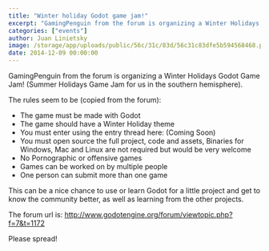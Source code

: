 ```yaml
---
title: "Winter holiday Godot game jam!"
excerpt: "GamingPenguin from the forum is organizing a Winter Holidays Godot Game Jam! (Summer Holidays Game Jam for us in the southern hemisphere)."
categories: ["events"]
author: Juan Linietsky
image: /storage/app/uploads/public/56c/31c/83d/56c31c83dfe5b594568468.png
date: 2014-12-09 00:00:00
---
```


GamingPenguin from the forum is organizing a Winter Holidays Godot Game Jam! (Summer Holidays Game Jam for us in the southern hemisphere).

The rules seem to be (copied from the forum):

* The game must be made with Godot
* The game should have a Winter Holiday theme
* You must enter using the entry thread here: (Coming Soon)
* You must open source the full project, code and assets, Binaries for Windows, Mac and Linux are not required but would be very welcome
* No Pornographic or offensive games
* Games can be worked on by multiple people
* One person can submit more than one game

This can be a nice chance to use or learn Godot for a little project and get to know the community better, as well as learning from the other projects.

The forum url is: http://www.godotengine.org/forum/viewtopic.php?f=7&t=1172

Please spread!
